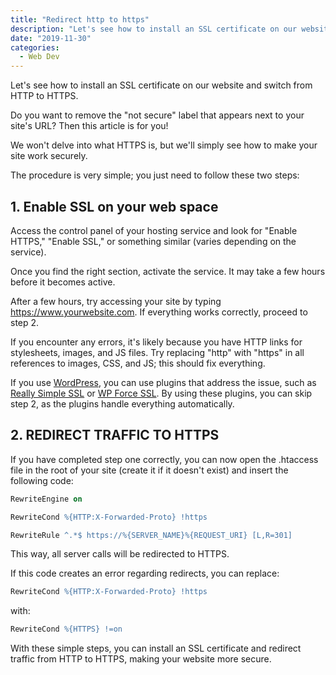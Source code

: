 ```yaml
---
title: "Redirect http to https"
description: "Let's see how to install an SSL certificate on our website and switch from HTTP to HTTPS."
date: "2019-11-30"
categories:
  - Web Dev
---
```


Let's see how to install an SSL certificate on our website and switch from HTTP to HTTPS.

Do you want to remove the "not secure" label that appears next to your site's URL? Then this article is for you!

We won't delve into what HTTPS is, but we'll simply see how to make your site work securely.

The procedure is very simple; you just need to follow these two steps:

## 1. Enable SSL on your web space

Access the control panel of your hosting service and look for "Enable HTTPS," "Enable SSL," or something similar (varies depending on the service).

Once you find the right section, activate the service. It may take a few hours before it becomes active.

After a few hours, try accessing your site by typing https://www.yourwebsite.com. If everything works correctly, proceed to step 2.

If you encounter any errors, it's likely because you have HTTP links for stylesheets, images, and JS files. Try replacing "http" with "https" in all references to images, CSS, and JS; this should fix everything.

If you use [WordPress](/blog/how-to-install-and-customize-a-wordpress-theme-2/), you can use plugins that address the issue, such as [Really Simple SSL](https://wordpress.org/plugins/really-simple-ssl/) or [WP Force SSL](https://wordpress.org/plugins/wp-force-ssl/). By using these plugins, you can skip step 2, as the plugins handle everything automatically.

## 2. REDIRECT TRAFFIC TO HTTPS

If you have completed step one correctly, you can now open the .htaccess file in the root of your site (create it if it doesn't exist) and insert the following code:

```apache
RewriteEngine on

RewriteCond %{HTTP:X-Forwarded-Proto} !https

RewriteRule ^.*$ https://%{SERVER_NAME}%{REQUEST_URI} [L,R=301]
```

This way, all server calls will be redirected to HTTPS.

If this code creates an error regarding redirects, you can replace:

```apache
RewriteCond %{HTTP:X-Forwarded-Proto} !https
```

with:

```apache
RewriteCond %{HTTPS} !=on
```

With these simple steps, you can install an SSL certificate and redirect traffic from HTTP to HTTPS, making your website more secure.
